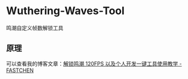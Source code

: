 # Wuthering-Waves-Tool
鸣潮自定义帧数解锁工具

## 原理
可以查看我的博客文章：[解锁鸣潮 120FPS 以及个人开发一键工具使用教学 - FASTCHEN](https://fastchen.com/project/unlook-wuthering-waves-120fps/)
